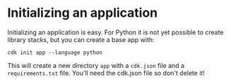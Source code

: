 # Initializing an application
Initializing an application is easy. For Python it is not yet possible to create library stacks, but you can create a base app with:

```shell
cdk init app --language python
```

This will create a new directory `app` with a `cdk.json` file and a `requirements.txt` file. You'll need the cdk.json file so don't delete it!
